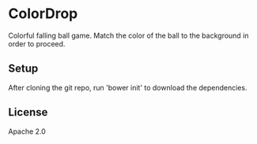 ColorDrop
=========

Colorful falling ball game.  Match the color of the ball to the background in order to proceed.

## Setup
After cloning the git repo, run 'bower init' to download the dependencies.

## License
Apache 2.0
